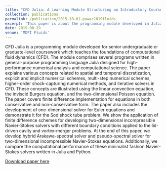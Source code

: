 ```yaml
---
title: "CFD Julia: A Learning Module Structuring an Introductory Course on Computational Fluid Dynamics"
collection: publications
permalink: /publication/2015-10-01-pawar2019fluids
excerpt: 'This paper is about the programming module developed in Julia to demonstrate different concepts in CFD with the help of simple test problems.'
date: 2019-08-19
venue: 'MDPI Fluids'
---
```

CFD Julia is a programming module developed for senior undergraduate or graduate-level coursework which teaches the foundations of computational fluid dynamics (CFD). The module comprises several programs written in general-purpose programming language Julia designed for high-performance numerical analysis and computational science. The paper explains various concepts related to spatial and temporal discretization, explicit and implicit numerical schemes, multi-step numerical schemes, higher-order shock-capturing numerical methods, and iterative solvers in CFD. These concepts are illustrated using the linear convection equation, the inviscid Burgers equation, and the two-dimensional Poisson equation. The paper covers finite difference implementation for equations in both conservative and non-conservative form. The paper also includes the development of one-dimensional solver for Euler equations and demonstrate it for the Sod shock tube problem. We show the application of finite difference schemes for developing two-dimensional incompressible Navier-Stokes solvers with different boundary conditions applied to the lid-driven cavity and vortex-merger problems. At the end of this paper, we develop hybrid Arakawa-spectral solver and pseudo-spectral solver for two-dimensional incompressible Navier-Stokes equations. Additionally, we compare the computational performance of these minimalist fashion Navier-Stokes solvers written in Julia and Python.


[Download paper here](http://academicpages.github.io/files/pawar2019fluids.pdf)

